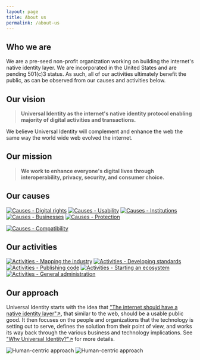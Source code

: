 ```yaml
---
layout: page
title: About us
permalink: /about-us
---
```

## Who we are

We are a pre-seed non-profit organization working on building the internet's native identity layer. We are incorporated in the United States and are pending 501(c)3 status. As such, all of our activities ultimately benefit the public, as can be observed from our causes and activities below.

## Our vision

> **Universal Identity as the internet's native identity protocol enabling majority of digital activities and transactions.**

We believe Universal Identity will complement and enhance the web the same way the world wide web evolved the internet.

## Our mission

> **We work to enhance everyone's digital lives through interoperability, privacy, security, and consumer choice.**

## Our causes

[![Causes - Digital rights][causes-rights-tile]][causes-rights-tile-click]
[![Causes - Usability][causes-usability-tile]][causes-usability-tile-click]
[![Causes - Institutions][causes-institution-tile]][causes-institution-tile-click]
[![Causes - Businesses][causes-business-tile]][causes-business-tile-click]
[![Causes - Protection][causes-protection-tile]][causes-protection-tile-click]
<!-- [![Causes - Interoperability][causes-interop-tile]][causes-interop-tile-click] -->
[![Causes - Compatibility][causes-compat-tile]][causes-compat-tile-click]

[causes-rights-tile]: assets/images/about-us/causes-rights-tile.png
[causes-rights-tile-click]: about-us#digital-rights
[causes-usability-tile]: assets/images/about-us/causes-usability-tile.png
[causes-usability-tile-click]: about-us#usability
[causes-institution-tile]: assets/images/about-us/causes-institution-tile.png
[causes-institution-tile-click]: about-us#institutions
[causes-business-tile]: assets/images/about-us/causes-business-tile.png
[causes-business-tile-click]: about-us#business
[causes-protection-tile]: assets/images/about-us/causes-protection-tile.png
[causes-protection-tile-click]: about-us#protection
[causes-interop-tile]: assets/images/about-us/causes-interop-tile.png
[causes-interop-tile-click]: about-us#interoperability
[causes-compat-tile]: assets/images/about-us/causes-compat-tile.png
[causes-compat-tile-click]: about-us#Compatibility

## Our activities

[![Activities - Mapping the industry][activities-map-tile]][activities-map-tile-click]
[![Activities - Developing standards][activities-standards-tile]][activities-standards-tile-click]
[![Activities - Publishing code][activities-code-tile]][activities-code-tile-click]
[![Activities - Starting an ecosystem][activities-ecosystem-tile]][activities-ecosystem-tile-click]
[![Activities - General administration][activities-admin-tile]][activities-admin-tile-click]

[activities-map-tile]: assets/images/about-us/activities-map-tile.png
[activities-map-tile-click]: about-us#mapping-the-industry
[activities-standards-tile]: assets/images/about-us/activities-standards-tile.png
[activities-standards-tile-click]: about-us#developing-standards
[activities-code-tile]: assets/images/about-us/activities-code-tile.png
[activities-code-tile-click]: about-us#publishing-code
[activities-ecosystem-tile]: assets/images/about-us/activities-ecosystem-tile.png
[activities-ecosystem-tile-click]: about-us#starting-an-ecosystem
[activities-admin-tile]: assets/images/about-us/activities-admin-tile.png
[activities-admin-tile-click]: about-us#general-administration

## Our approach

Universal Identity starts with the idea that ["The internet should have a native identity layer"↗️](https://medium.com/universal-identity/the-internets-missing-identity-layer-3934b23b6c22), that similar to the web, should be a usable public good. It then focuses on the people and organizations that the technology is setting out to serve, defines the solution from their point of view, and works its way back through the various business and technology implications. See ["Why Universal Identity?"↗️](https://medium.com/universal-identity/why-universal-identity-ad78ebb59aa7) for more details.

<!-- [![Human-centric approach][human-centric]][human-centric-click]

[human-centric]: assets/images/about-us/human-centric.png
[human-centric-click]: https://medium.com/universal-identity/why-universal-identity-ad78ebb59aa7 -->

![Human-centric approach][human-centered-approach-left]
![Human-centric approach][human-centered-approach-right]

[human-centered-approach-left]: assets/images/about-us/human-centered-approach-left.png
[human-centered-approach-right]: assets/images/about-us/human-centered-approach-right.png

<!-- 
## Causes

### Digital rights

>Privacy, security and choice for all identity owners

### Usability

>Usable identity for consumers

### Institutions

>Trustworthy identity for institutions and members

### Businesses

>Productive identity for enterprises

### Protection

>Protection for underprivileged identity owners

### Interoperability

>Universal interoperability for all digital identities

## Activities

### Mapping the industry

> Mapping the identity industry

Leading the effort to map the digital identity industry, to better understand how to build a new ecosystem while mitigating past industry mistakes.

### Developing standards

>Developing and iterating on public standards

Developing and iterating on public standards with input from the community.

### Publishing code

>Developing and iterating on public reference implementations

Developing and iterating on public reference implementations.

### Starting an ecosystem

>Kick-starting and supporting the ecosystem

Kick-starting and supporting the ecosystem from scratch, requiring extra efforts to invest in seeding markets with products.

### General administration

General administration activities within the Universal Identity non-profit organization and its board of director. -->